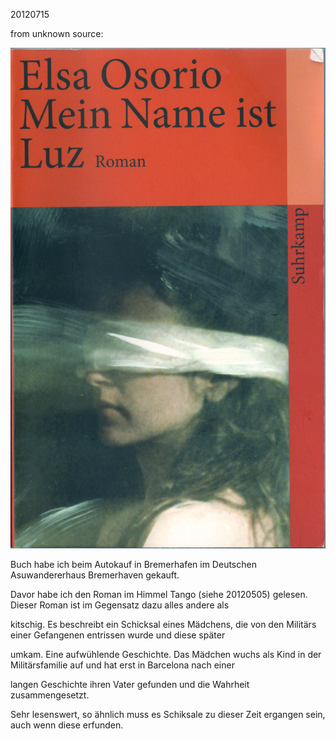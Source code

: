 



20120715
  

from unknown source:  

![](../_bilder/20120715_osario0.png)  

  

  

Buch habe ich beim Autokauf in Bremerhafen im Deutschen Asuwandererhaus Bremerhaven gekauft.  

Davor habe ich den Roman im Himmel Tango (siehe 20120505) gelesen. Dieser Roman ist im Gegensatz dazu alles andere als   

kitschig. Es beschreibt ein Schicksal eines Mädchens, die von den Militärs einer Gefangenen entrissen wurde und diese später  

umkam. Eine aufwühlende Geschichte. Das Mädchen wuchs als Kind in der Militärsfamilie auf und hat erst in Barcelona nach einer  

langen Geschichte ihren Vater gefunden und die Wahrheit zusammengesetzt.  

  

Sehr lesenswert, so ähnlich muss es Schiksale zu dieser Zeit ergangen sein, auch wenn diese erfunden.